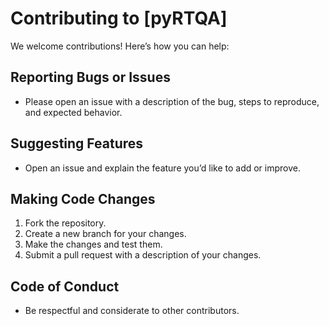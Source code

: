 # Contributing to [pyRTQA]

We welcome contributions! Here’s how you can help:

## Reporting Bugs or Issues
- Please open an issue with a description of the bug, steps to reproduce, and expected behavior.

## Suggesting Features
- Open an issue and explain the feature you’d like to add or improve.

## Making Code Changes
1. Fork the repository.
2. Create a new branch for your changes.
3. Make the changes and test them.
4. Submit a pull request with a description of your changes.

## Code of Conduct
- Be respectful and considerate to other contributors.
